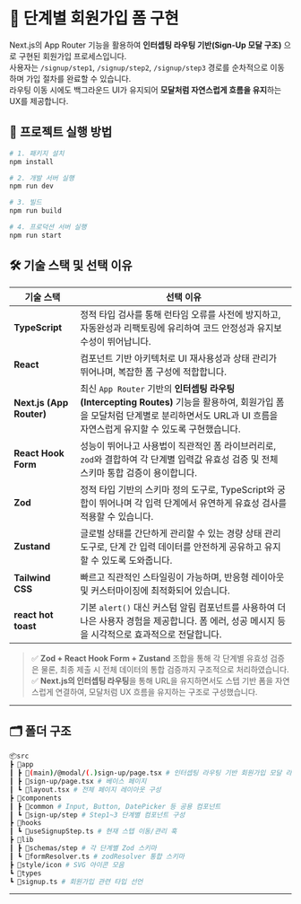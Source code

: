 # 📝 단계별 회원가입 폼 구현

Next.js의 App Router 기능을 활용하여 **인터셉팅 라우팅 기반(Sign-Up 모달 구조)** 으로 구현된 회원가입 프로세스입니다.  
사용자는 `/signup/step1`, `/signup/step2`, `/signup/step3` 경로를 순차적으로 이동하며 가입 절차를 완료할 수 있습니다.  
라우팅 이동 시에도 백그라운드 UI가 유지되어 **모달처럼 자연스럽게 흐름을 유지**하는 UX를 제공합니다.

## 🚀 프로젝트 실행 방법

```bash
# 1. 패키지 설치
npm install

# 2. 개발 서버 실행
npm run dev

# 3. 빌드
npm run build

# 4. 프로덕션 서버 실행
npm run start
```

## 🛠️ 기술 스택 및 선택 이유

| 기술 스택                  | 선택 이유                                                                                                                                                                                 |
| -------------------------- | ----------------------------------------------------------------------------------------------------------------------------------------------------------------------------------------- |
| **TypeScript**             | 정적 타입 검사를 통해 런타임 오류를 사전에 방지하고, 자동완성과 리팩토링에 유리하여 코드 안정성과 유지보수성이 뛰어납니다.                                                                |
| **React**                  | 컴포넌트 기반 아키텍처로 UI 재사용성과 상태 관리가 뛰어나며, 복잡한 폼 구성에 적합합니다.                                                                                                 |
| **Next.js (App Router)**   | 최신 `App Router` 기반의 **인터셉팅 라우팅(Intercepting Routes)** 기능을 활용하여, 회원가입 폼을 모달처럼 단계별로 분리하면서도 URL과 UI 흐름을 자연스럽게 유지할 수 있도록 구현했습니다. |
| **React Hook Form**        | 성능이 뛰어나고 사용법이 직관적인 폼 라이브러리로, `zod`와 결합하여 각 단계별 입력값 유효성 검증 및 전체 스키마 통합 검증이 용이합니다.                                                   |
| **Zod**                    | 정적 타입 기반의 스키마 정의 도구로, TypeScript와 궁합이 뛰어나며 각 입력 단계에서 유연하게 유효성 검사를 적용할 수 있습니다.                                                             |
| **Zustand**                | 글로벌 상태를 간단하게 관리할 수 있는 경량 상태 관리 도구로, 단계 간 입력 데이터를 안전하게 공유하고 유지할 수 있도록 도와줍니다.                                                         |
| **Tailwind CSS**           | 빠르고 직관적인 스타일링이 가능하며, 반응형 레이아웃 및 커스터마이징에 최적화되어 있습니다.                                                                                               |                                                                                         |
| **react hot toast** | 기본 `alert()` 대신 커스텀 알림 컴포넌트를 사용하여 더 나은 사용자 경험을 제공합니다. 폼 에러, 성공 메시지 등을 시각적으로 효과적으로 전달합니다.                                         |

> ✅ **Zod + React Hook Form + Zustand** 조합을 통해 각 단계별 유효성 검증은 물론, 최종 제출 시 전체 데이터의 통합 검증까지 구조적으로 처리하였습니다.  
> ✅ **Next.js의 인터셉팅 라우팅**을 통해 URL을 유지하면서도 스텝 기반 폼을 자연스럽게 연결하여, 모달처럼 UX 흐름을 유지하는 구조로 구성했습니다.

---

## 🗂 폴더 구조

```bash
📦src
┣ 📂app
┃ ┣ 📂(main)/@modal/(.)sign-up/page.tsx # 인터셉팅 라우팅 기반 회원가입 모달 라우트
┃ ┣ 📂sign-up/page.tsx # 베이스 페이지
┃ ┗ 📜layout.tsx # 전체 페이지 레이아웃 구성
┣ 📂components
┃ ┣ 📂common # Input, Button, DatePicker 등 공용 컴포넌트
┃ ┗ 📂sign-up/step # Step1~3 단계별 컴포넌트 구성
┣ 📂hooks
┃ ┗ 📜useSignupStep.ts # 현재 스텝 이동/관리 훅
┣ 📂lib
┃ ┣ 📂schemas/step # 각 단계별 Zod 스키마
┃ ┗ 📜formResolver.ts # zodResolver 통합 스키마
┣ 📂style/icon # SVG 아이콘 모음
┗ 📂types
┗ 📜signup.ts # 회원가입 관련 타입 선언
```

---
